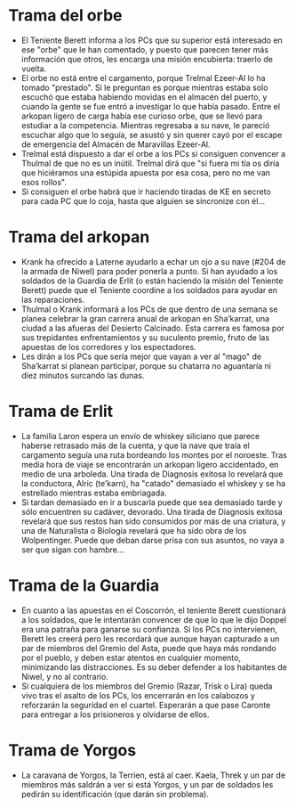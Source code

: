 # Trama del orbe
- El Teniente Berett informa a los PCs que su superior está interesado en ese "orbe" que le han comentado, y puesto que parecen tener más información que otros, les encarga una misión encubierta: traerlo de vuelta.
- El orbe no está entre el cargamento, porque Trelmal Ezeer-Al lo ha tomado "prestado". Si le preguntan es porque mientras estaba solo escuchó que estaba habiendo movidas en el almacén del puerto, y cuando la gente se fue entró a investigar lo que había pasado. Entre el arkopan ligero de carga había ese curioso orbe, que se llevó para estudiar a la competencia. Mientras regresaba a su nave, le pareció escuchar algo que lo seguía, se asustó y sin querer cayó por el escape de emergencia del Almacén de Maravillas Ezeer-Al.
- Trelmal está dispuesto a dar el orbe a los PCs si consiguen convencer a Thulmal de que no es un inútil. Trelmal dirá que "si fuera mi tía os diría que hiciéramos una estúpida apuesta por esa cosa, pero no me van esos rollos".
- Si consiguen el orbe habrá que ir haciendo tiradas de KE en secreto para cada PC que lo coja, hasta que alguien se sincronize con él...

# Trama del arkopan
- Krank ha ofrecido a Laterne ayudarlo a echar un ojo a su nave (#204 de la armada de Niwel) para poder ponerla a punto. Si han ayudado a los soldados de la Guardia de Erlit (o están haciendo la misión del Teniente Berett) puede que el Teniente coordine a los soldados para ayudar en las reparaciones.
- Thulmal o Krank informará a los PCs de que dentro de una semana se planea celebrar la gran carrera anual de arkopan en Sha’karrat, una ciudad a las afueras del Desierto Calcinado. Esta carrera es famosa por sus trepidantes enfrentamientos y su suculento premio, fruto de las apuestas de los corredores y los espectadores.
- Les dirán a los PCs que sería mejor que vayan a ver al "mago" de Sha’karrat si planean participar, porque su chatarra no aguantaría ni diez minutos surcando las dunas.

# Trama de Erlit
- La familia Laron espera un envío de whiskey siliciano que parece haberse retrasado más de la cuenta, y que la nave que traía el cargamento seguía una ruta bordeando los montes por el noroeste. Tras media hora de viaje se encontrarán un arkopan ligero accidentado, en medio de una arboleda.  Una tirada de Diagnosis exitosa lo revelará que la conductora, Alric (te’karn), ha "catado" demasiado el whiskey y se ha estrellado mientras estaba embriagada.
- Si tardan demasiado en ir a buscarla puede que sea demasiado tarde y sólo encuentren su cadáver, devorado. Una tirada de Diagnosis exitosa revelará que sus restos han sido consumidos por más de una criatura, y una de Naturalista o Biología revelará que ha sido obra de los Wolpentinger. Puede que deban darse prisa con sus asuntos, no vaya a ser que sigan con hambre...

# Trama de la Guardia
- En cuanto a las apuestas en el Coscorrón, el teniente Berett cuestionará a los soldados, que le intentarán convencer de que lo que le dijo Doppel era una patraña para ganarse su confianza. Si los PCs no intervienen, Berett les creerá pero les recordará que aunque hayan capturado a un par de miembros del Gremio del Asta, puede que haya más rondando por el pueblo, y deben estar atentos en cualquier momento, minimizando las distracciones. Es su deber defender a los habitantes de Niwel, y no al contrario.
- Si cualquiera de los miembros del Gremio (Razar, Trisk o Lira) queda vivo tras el asalto de los PCs, los encerrarán en los calabozos y reforzarán la seguridad en el cuartel. Esperarán a que pase Caronte para entregar a los prisioneros y olvidarse de ellos.

# Trama de Yorgos
- La caravana de Yorgos, la Terrien, está al caer. Kaela, Threk y un par de miembros más saldrán a ver si está Yorgos, y un par de soldados les pedirán su identificación (que darán sin problema).
